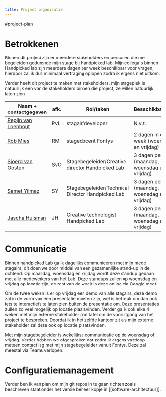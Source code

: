 ```yaml
---
title: Project organisatie
---
```


#project-plan 

# Betrokkenen
Binnen dit project zijn er meerdere stakeholders en personen die me begeleiden gedurende mijn stage bij Handpicked lab. Mijn collega's binnen Handpicked lab zijn meerdere dagen per week beschikbaar voor vragen, hierdoor zal ik dus minimaal vertraging oplopen zodra ik ergens niet uitkom. 

Verder heeft dit project te maken met stakeholders. mijn stageplek is natuurlijk een van de stakeholders binnen die project, ze willen natuurlijk laten zien 

| Naam + contactgegeven                                            | afk. | Rol/taken                                         | Besschikbaarheid                                |
| ---------------------------------------------------------------- | ---- | ------------------------------------------------- | ----------------------------------------------- |
| [Pepijn van Loenhout](mailto:pvloenhout@handpickedagencies.com) | PvL  | stagair/developer                                 | N.v.t.                                          |
| [Rob Mies](mailto:rob.mies@fontys.nl)                           | RM   | stagedocent Fontys                                | 2 dagen in de week (woensdag en vrijdag)        |
| [Sjoerd van Oosten](mailto:svoosten@handpickedagencies.com)     | SvO  | Stagebegeleider/Creative director Handpicked Lab | 3 dagen per week (maandag, woensdag en vrijdag) |
| [Samet Yilmaz](mailto:syilmaz@handpickedagencies.com)           | SY   | Stagebegeleider/Technical Director Handpicked Lab                 | 3 dagen per week (maandag, woensdag en vrijdag) |
| [Jascha Huisman](mailto:)                                       | JH   | Creative technologist Handpicked Lab              | 3 dagen per week (maandag, woensdag en vrijdag) |


# Communicatie

Binnen handpicked Lab ga ik dagelijks communiceren met mijn mede stagairs, dit doen we door middel van een gezamenlijke stand-up in de ochtend. Op maandag, woensdag en vrijdag wordt deze standup gedaan met alle medewerkers van het Lab. Deze standups zullen op woensdag en vrijdag op locatie zijn, de rest van de week is deze online via Google meet. 

Om de twee weken is er op vrijdag een demo van alle stagairs, deze demo zal in de vorm van een presentatie moeten zijn, wel is het leuk om dan ook iets te interactiefs te laten zien buiten de presentatie om. Deze presentaties zullen zo veel mogelijk op locatie plaatsvinden. Verder ga ik ook elke 4 weken met mijn externe stakeholder aan tafel om de vooruitgang van het project te bespreken. Doordat ik in het zelfde kantoor zit als mijn externe stakeholder zal deze ook op locatie plaatsvinden.

Met mijn stagebegeleider is wekelijkse communicatie op de woensdag of vrijdag. Verder hebben we afgesproken dat zodra ik ergens vastloop meteen contact leg met mijn stagebegeleider vanuit Fontys. Deze zal meestal via Teams verlopen. 

# Configuratiemanagement
Verder ben ik van plan om mijn git repos in te gaan richten zoals beschreven staat onder het versie beheer kopje in [[software-architectuur]].

